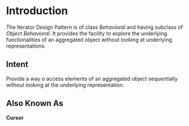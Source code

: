 # Introduction
The Iterator Design Pattern is of class *Behavioral* and having subclass of *Object Behavioral*. It provides the facility to explore the underlying functionalities of an aggregated object without looking at underlying representations.

## Intent
Provide a way o access elements of an aggregated object sequentially without looking at the underlying representation.

## Also Known As
**Cursor**